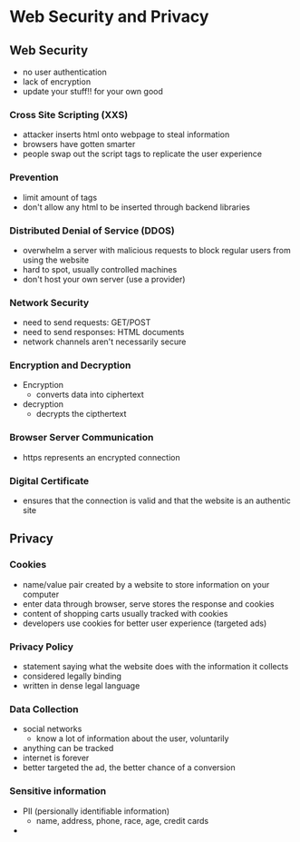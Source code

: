 # Web Security and Privacy

## Web Security
- no user authentication
- lack of encryption
- update your stuff!! for your own good

### Cross Site Scripting (XXS)
- attacker inserts html onto webpage to steal information
- browsers have gotten smarter
- people swap out the script tags to replicate the user experience

### Prevention
- limit amount of tags
- don't allow any html to be inserted through backend libraries

### Distributed Denial of Service (DDOS)
- overwhelm a server with malicious requests to block regular users from using the website
- hard to spot, usually controlled machines
- don't host your own server (use a provider)

### Network Security
- need to send requests: GET/POST
- need to send responses: HTML documents
- network channels aren't necessarily secure

### Encryption and Decryption
- Encryption
    - converts data into ciphertext
- decryption
    - decrypts the cipthertext

### Browser Server Communication
- https represents an encrypted connection

### Digital Certificate
- ensures that the connection is valid and that the website is an authentic site

## Privacy
### Cookies
- name/value pair created by a website to store information on your computer
- enter data through browser, serve stores the response and cookies
- content of shopping carts usually tracked with cookies
- developers use cookies for better user experience (targeted ads)

### Privacy Policy
- statement saying what the website does with the information it collects
- considered legally binding
- written in dense legal language

### Data Collection
- social networks
    - know a lot of information about the user, voluntarily
- anything can be tracked
- internet is forever
- better targeted the ad, the better chance of a conversion

### Sensitive information
- PII (persionally identifiable information)
    - name, address, phone, race, age, credit cards
- 